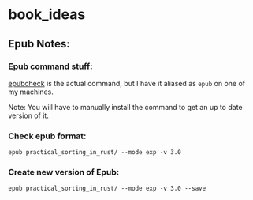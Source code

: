 # book_ideas

## Epub Notes:
### Epub command stuff:
[epubcheck](https://github.com/w3c/epubcheck) is the actual command, but I have it aliased as `epub` on one of my machines.

Note: You will have to manually install the command to get an up to date version of it.


### Check epub format:
```
epub practical_sorting_in_rust/ --mode exp -v 3.0
```

### Create new version of Epub:
```
epub practical_sorting_in_rust/ --mode exp -v 3.0 --save
```
